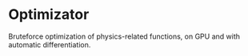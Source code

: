 # Optimizator
Bruteforce optimization of physics-related functions, on GPU and with automatic differentiation.
